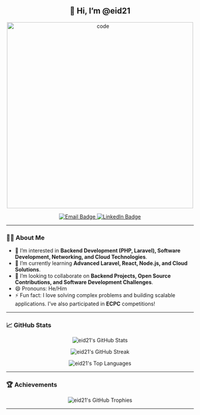 <h2 align="center">👋 Hi, I’m @eid21</h2>

<p align="center">
  <img src="https://github.com/user-attachments/assets/f47b8871-595f-43f8-a0cf-74679fd2757a" alt="code" width="500"/>
</p>

<p align="center">
  <a href="mailto:dev.eid.work@gmail.com">
    <img src="https://img.shields.io/badge/Email-dev.eid.work@gmail.com-blue?style=flat-square&logo=gmail" alt="Email Badge"/>
  </a>
  <a href="https://www.linkedin.com/in/mohammed-eid-31aa1a247">
    <img src="https://img.shields.io/badge/LinkedIn-Mohammed%20Eid-blue?style=flat-square&logo=linkedin" alt="LinkedIn Badge"/>
  </a>
</p>

---

### 👨‍💻 About Me

- 👀 I’m interested in **Backend Development (PHP, Laravel), Software Development, Networking, and Cloud Technologies**.
- 🌱 I’m currently learning **Advanced Laravel, React, Node.js, and Cloud Solutions**.
- 💞️ I’m looking to collaborate on **Backend Projects, Open Source Contributions, and Software Development Challenges**.
- 😄 Pronouns: He/Him
- ⚡ Fun fact: I love solving complex problems and building scalable applications. I’ve also participated in **ECPC** competitions!

---

### 📈 GitHub Stats

<p align="center">
  <img src="https://github-readme-stats.vercel.app/api?username=eid21&show_icons=true&theme=radical" alt="eid21's GitHub Stats" />
</p>

<p align="center">
  <img src="https://github-readme-streak-stats.herokuapp.com/?user=eid21&theme=radical" alt="eid21's GitHub Streak" />
</p>

<p align="center">
  <img src="https://github-readme-stats.vercel.app/api/top-langs/?username=eid21&layout=compact&theme=radical" alt="eid21's Top Languages" />
</p>

---

### 🏆 Achievements

<p align="center">
  <img src="https://github-profile-trophy.vercel.app/?username=eid21&theme=radical&no-bg=true&no-frame=true" alt="eid21's GitHub Trophies" />
</p>

---
